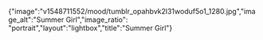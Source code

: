 {"image":"v1548711552/mood/tumblr_opahbvk2l31woduf5o1_1280.jpg","image_alt":"Summer Girl","image_ratio": "portrait","layout":"lightbox","title":"Summer Girl"}